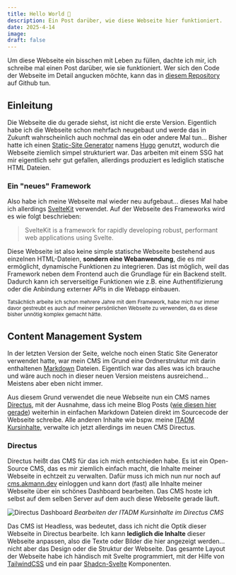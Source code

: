 ```yaml
---
title: Hello World 👀
description: Ein Post darüber, wie diese Webseite hier funktioniert.
date: 2025-4-14
image:
draft: false
---
```


Um diese Webseite ein bisschen mit Leben zu füllen, dachte ich mir, ich schreibe mal einen Post darüber, wie sie funktioniert. Wer sich den Code der Webseite im Detail angucken möchte, kann das in [diesem Repository](https://github.com/redii/www) auf Github tun.

## Einleitung

Die Webseite die du gerade siehst, ist nicht die erste Version. Eigentlich habe ich die Webseite schon mehrfach neugebaut und werde das in Zukunft wahrscheinlich auch nochmal das ein oder andere Mal tun... Bisher hatte ich einen [Static-Site Generator](https://en.wikipedia.org/wiki/Static_site_generator) namens [Hugo](https://gohugo.io/) genutzt, wodurch die Webseite ziemlich simpel strukturiert war. Das arbeiten mit einem SSG hat mir eigentlich sehr gut gefallen, allerdings produziert es lediglich statische HTML Dateien.

### Ein "neues" Framework

Also habe ich meine Webseite mal wieder neu aufgebaut... dieses Mal habe ich allerdings [SvelteKit](https://svelte.dev/) verwendet. Auf der Webseite des Frameworks wird es wie folgt beschrieben:

> SvelteKit is a framework for rapidly developing robust, performant web applications using Svelte.

Diese Webseite ist also keine simple statische Webseite bestehend aus einzelnen HTML-Dateien, **sondern eine Webanwendung**, die es mir ermöglicht, dynamische Funktionen zu integrieren. Das ist möglich, weil das Framework neben dem Frontend auch die Grundlage für ein Backend stellt. Dadurch kann ich serverseitige Funktionen wie z.B. eine Authentifizierung oder die Anbindung externer APIs in die Webapp einbauen.

<small>Tatsächlich arbeite ich schon mehrere Jahre mit dem Framework, habe mich nur immer davor gestreubt es auch auf meiner persönlichen Webseite zu verwenden, da es diese bisher unnötig komplex gemacht hätte.</small>

## Content Management System

In der letzten Version der Seite, welche noch einen Static Site Generator verwendet hatte, war mein CMS im Grund eine Ordnerstruktur mit darin enthaltenen [Markdown](https://www.markdownguide.org/getting-started/) Dateien. Eigentlich war das alles was ich brauche und wäre auch noch in dieser neuen Version meistens ausreichend... Meistens aber eben nicht immer.

Aus diesem Grund verwendet die neue Webseite nun ein CMS names [Directus](https://directus.io/), mit der Ausnahme, dass ich meine Blog Posts ([wie diesen hier gerade](https://github.com/redii/www/blob/main/src/content/posts/hello-world.md)) weiterhin in einfachen Markdown Dateien direkt im Sourcecode der Webseite schreibe. Alle anderen Inhalte wie bspw. meine [ITADM Kursinhalte](/itadm), verwalte ich jetzt allerdings im neuen CMS Directus.

### Directus

Directus heißt das CMS für das ich mich entschieden habe. Es ist ein Open-Source CMS, das es mir ziemlich einfach macht, die Inhalte meiner Webseite in echtzeit zu verwalten. Dafür muss ich mich nun nur noch auf [cms.akmann.dev](https://cms.akmann.dev) einloggen und kann dort (fast) alle Inhalte meiner Webseite über ein schönes Dashboard bearbeiten. Das CMS hoste ich selbst auf dem selben Server auf dem auch diese Webseite gerade läuft.

![Directus Dashboard](/posts/directus_editing_itadm.png)
_Bearbeiten der ITADM Kursinhalte im Directus CMS_

Das CMS ist Headless, was bedeutet, dass ich nicht die Optik dieser Webseite in Directus bearbeite. Ich kann **lediglich die Inhalte** dieser Webseite anpassen, also die Texte oder Bilder die hier angezeigt werden... nicht aber das Design oder die Struktur der Webseite. Das gesamte Layout der Webseite habe ich händisch mit Svelte programmiert, mit der Hilfe von [TailwindCSS](https://tailwindcss.com/) und ein paar [Shadcn-Svelte](https://www.shadcn-svelte.com/) Komponenten.
